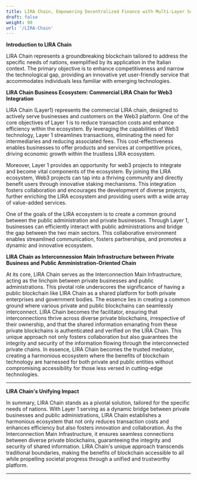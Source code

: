 ```yaml
---
title: LIRA Chain, Empowering Decentralized Finance with Multi-Layer Scalability
draft: false
weight: 90
url: '/LIRA-Chain'
---
```


**Introduction to LIRA Chain**

LIRA Chain represents a groundbreaking blockchain tailored to address the specific needs of nations, exemplified by its application in the Italian context. The primary objective is to enhance competitiveness and narrow the technological gap, providing an innovative yet user-friendly service that accommodates individuals less familiar with emerging technologies.

**LIRA Chain Business Ecosystem: Commercial LIRA Chain for Web3 Integration**

LIRA Chain (Layer1) represents the commercial LIRA chain, designed to actively serve businesses
and customers on the Web3 platform. One of the core objectives of Layer 1 is to reduce
transaction costs and enhance efficiency within the ecosystem. By leveraging the 
capabilities of Web3 technology, Layer 1 streamlines transactions, eliminating the need
for intermediaries and reducing associated fees. This cost-effectiveness enables businesses
to offer products and services at competitive prices, driving economic growth within the 
trustless LIRA ecosystem.

Moreover, Layer 1 provides an opportunity for web3 projects to integrate and become vital 
components of the ecosystem. By joining the LIRA ecosystem, Web3 projects can tap into a 
thriving community and directly benefit users through innovative staking mechanisms. 
This integration fosters collaboration and encourages the development of diverse projects,
further enriching the LIRA ecosystem and providing users with a wide array of value-added
services.

One of the goals of the LIRA ecosystem is to create a common ground between the public
administration and private businesses. Through Layer 1, businesses can efficiently interact 
with public administrations and bridge the gap between the two main sectors. 
This collaborative environment enables streamlined communication, fosters partnerships, and
promotes a dynamic and innovative ecosystem.

**LIRA Chain as Interconnession Main Infrastructure between Private Business and Public Amministration-Oriented Chain**

At its core, LIRA Chain serves as the Interconnection Main Infrastructure, acting as the linchpin between private businesses and public administrations. This pivotal role underscores the significance of having a public blockchain like LIRA Chain as a shared platform for both private enterprises and government bodies. The essence lies in creating a common ground where various private and public blockchains can seamlessly interconnect. LIRA Chain becomes the facilitator, ensuring that interconnections thrive across diverse private blockchains, irrespective of their ownership, and that the shared information emanating from these private blockchains is authenticated and verified on the LIRA Chain. This unique approach not only fosters collaboration but also guarantees the integrity and security of the information flowing through the interconnected private chains. In essence, LIRA Chain becomes the trusted mediator, creating a harmonious ecosystem where the benefits of blockchain technology are harnessed for both private and public entities without compromising accessibility for those less versed in cutting-edge technologies.
 


---

**LIRA Chain's Unifying Impact**

In summary, LIRA Chain stands as a pivotal solution, tailored for the specific needs of nations. With Layer 1 serving as a dynamic bridge between private businesses and public administrations, LIRA Chain establishes a harmonious ecosystem that not only reduces transaction costs and enhances efficiency but also fosters innovation and collaboration. As the Interconnection Main Infrastructure, it ensures seamless connections between diverse private blockchains, guaranteeing the integrity and security of shared information. LIRA Chain's unique approach transcends traditional boundaries, making the benefits of blockchain accessible to all while propelling societal progress through a unified and trustworthy platform.

---
